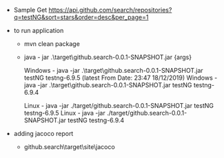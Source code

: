 - Sample Get https://api.github.com/search/repositories?q=testNG&sort=stars&order=desc&per_page=1

- to run application

    - mvn clean package
    - java - jar .\target\github.search-0.0.1-SNAPSHOT.jar {args}

      Windows - java -jar .\target\github.search-0.0.1-SNAPSHOT.jar testNG testng-6.9.5 (latest From Date: 23:47 18/12/2019)
      Windows - java -jar .\target\github.search-0.0.1-SNAPSHOT.jar testNG testng-6.9.4
      
      Linux - java -jar ./target/github.search-0.0.1-SNAPSHOT.jar testNG testng-6.9.5
      Linux - java -jar ./target/github.search-0.0.1-SNAPSHOT.jar testNG testng-6.9.4
        
- adding jacoco report

    - github.search\target\site\jacoco        
        
        
